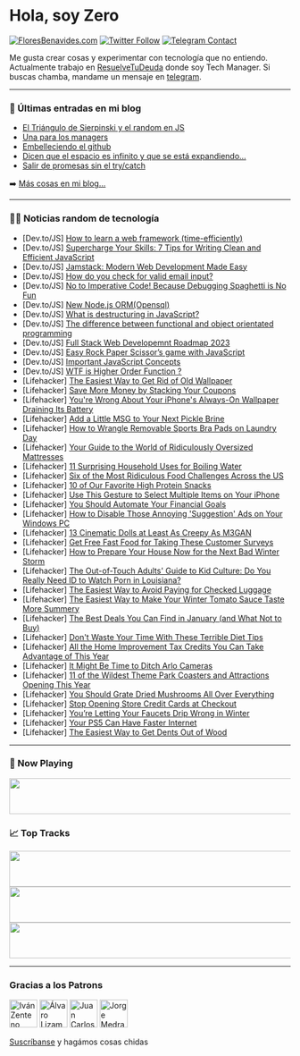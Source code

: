 # Hola, soy Zero

[![FloresBenavides.com](https://img.shields.io/website?down_message=oops&label=MiBlog&style=for-the-badge&up_message=online&url=https%3A%2F%2Ffloresbenavides.com)](https://floresbenavides.com) [![Twitter Follow](https://img.shields.io/twitter/follow/ZeroDragon?color=%231DA1F2&label=Follow&logo=twitter&logoColor=ffffff&style=for-the-badge)](https://twitter.com/zerodragon) [![Telegram Contact](https://img.shields.io/badge/escr%C3%ADbeme-ZeroDragon-%2326A5E4?style=for-the-badge&logo=telegram)](https://t.me/zerodragon)

Me gusta crear cosas y experimentar con tecnología que no entiendo.
Actualmente trabajo en [ResuelveTuDeuda](http://github.com/resuelve) donde soy Tech Manager.
Si buscas chamba, mandame un mensaje en [telegram](https://t.me/zerodragon).

---

### 📕 Últimas entradas en mi blog
<!-- BLOG-POST-LIST:START -->
- [El Triángulo de Sierpinski y el random en JS](https://floresbenavides.com/el-triangulo-de-sierpinski-y-el-random-en-js/)
- [Una para los managers](https://floresbenavides.com/una-para-los-managers/)
- [Embelleciendo el github](https://floresbenavides.com/embelleciendo-el-github/)
- [Dicen que el espacio es infinito y que se está expandiendo…](https://floresbenavides.com/dicen-que-el-espacio-es-infinito-y-que-se-esta-expandiendo/)
- [Salir de promesas sin el try/catch](https://floresbenavides.com/salir-de-promesas-sin-el-try-catch/)
<!-- BLOG-POST-LIST:END -->

➡️ [Más cosas en mi blog...](https://floresbenavides.com)

---

### 👨‍💻 Noticias random de tecnología
<!-- TECH-POSTS:START -->
- [Dev.to/JS] [How to learn a web framework &lpar;time-efficiently&rpar;](https://dev.to/yasiendwieb/how-to-learn-a-web-framework-time-efficiently-4o01)
- [Dev.to/JS] [Supercharge Your Skills: 7 Tips for Writing Clean and Efficient JavaScript](https://dev.to/mohsenkamrani/supercharge-your-skills-7-tips-for-writing-clean-and-efficient-javascript-1gjf)
- [Dev.to/JS] [Jamstack: Modern Web Development Made Easy](https://dev.to/pul/jamstack-modern-web-development-made-easy-52dg)
- [Dev.to/JS] [How do you check for valid email input?](https://dev.to/bolouie/how-do-you-check-for-valid-email-input-3b3j)
- [Dev.to/JS] [No to Imperative Code! Because Debugging Spaghetti is No Fun](https://dev.to/noriller/no-to-imperative-code-because-debugging-spaghetti-is-no-fun-4hle)
- [Dev.to/JS] [New Node.js ORM&lpar;Opensql&rpar;](https://dev.to/aliazmoodeh/new-nodejs-ormopensql-18ii)
- [Dev.to/JS] [What is destructuring in JavaScript?](https://dev.to/ezinne_anne/what-is-destructuring-in-javascript-1aae)
- [Dev.to/JS] [The difference between functional and object orientated programming](https://dev.to/andrewbaisden/the-difference-between-functional-and-object-orientated-programming-833)
- [Dev.to/JS] [Full Stack Web Developemnt Roadmap 2023](https://dev.to/keshavop/full-stack-web-developemnt-roadmap-2023-4bae)
- [Dev.to/JS] [Easy Rock Paper Scissor’s game with JavaScript](https://dev.to/pandersail/easy-rock-paper-scissors-game-with-javascript-382d)
- [Dev.to/JS] [Important JavaScript Concepts](https://dev.to/oluwatrillions/important-javascript-concepts-4e4c)
- [Dev.to/JS] [WTF is Higher Order Function ?](https://dev.to/dipakkr/wtf-is-higher-order-function--3lfo)
- [Lifehacker] [The Easiest Way to Get Rid of Old Wallpaper](https://lifehacker.com/the-easiest-way-to-get-rid-of-old-wallpaper-1849958038)
- [Lifehacker] [Save More Money by Stacking Your Coupons](https://lifehacker.com/save-more-money-by-stacking-your-coupons-1849958093)
- [Lifehacker] [You&#39;re Wrong About Your iPhone&#39;s Always-On Wallpaper Draining Its Battery](https://lifehacker.com/youre-wrong-about-your-iphones-always-on-wallpaper-drai-1849958965)
- [Lifehacker] [Add a Little MSG to Your Next Pickle Brine](https://lifehacker.com/add-a-little-msg-to-your-next-pickle-brine-1849959556)
- [Lifehacker] [How to Wrangle Removable Sports Bra Pads on Laundry Day](https://lifehacker.com/how-to-wrangle-removable-sports-bra-pads-on-laundry-day-1849959864)
- [Lifehacker] [Your Guide to the World of Ridiculously Oversized Mattresses](https://lifehacker.com/your-guide-to-ridiculously-oversize-mattresses-1849959167)
- [Lifehacker] [11 Surprising Household Uses for Boiling Water](https://lifehacker.com/11-surprising-household-uses-for-boiling-water-1849959610)
- [Lifehacker] [Six of the Most Ridiculous Food Challenges Across the US](https://lifehacker.com/six-of-the-most-ridiculous-food-challenges-across-the-u-1849956686)
- [Lifehacker] [10 of Our Favorite High Protein Snacks](https://lifehacker.com/10-of-our-favorite-high-protein-snacks-1849958812)
- [Lifehacker] [Use This Gesture to Select Multiple Items on Your iPhone](https://lifehacker.com/use-this-gesture-to-select-multiple-items-on-your-iphon-1849957641)
- [Lifehacker] [You Should Automate Your Financial Goals](https://lifehacker.com/you-should-automate-your-financial-goals-1849958883)
- [Lifehacker] [How to Disable Those Annoying &#39;Suggestion&#39; Ads on Your Windows PC](https://lifehacker.com/how-to-disable-those-annoying-suggestion-ads-on-your-wi-1849957475)
- [Lifehacker] [13 Cinematic Dolls at Least As Creepy As M3GAN](https://lifehacker.com/13-cinematic-dolls-at-least-as-creepy-as-m3gan-1849955931)
- [Lifehacker] [Get Free Fast Food for Taking These Customer Surveys](https://lifehacker.com/get-free-fast-food-for-taking-these-customer-surveys-1849955725)
- [Lifehacker] [How to Prepare Your House Now for the Next Bad Winter Storm](https://lifehacker.com/how-to-prepare-your-house-now-for-the-next-bad-winter-s-1849957252)
- [Lifehacker] [The Out-of-Touch Adults&#39; Guide to Kid Culture: Do You Really Need ID to Watch Porn in Louisiana?](https://lifehacker.com/the-out-of-touch-adults-guide-to-kid-culture-do-you-re-1849957375)
- [Lifehacker] [The Easiest Way to Avoid Paying for Checked Luggage](https://lifehacker.com/the-easiest-way-to-avoid-paying-for-checked-luggage-1849955793)
- [Lifehacker] [The Easiest Way to Make Your Winter Tomato Sauce Taste More Summery](https://lifehacker.com/the-easiest-way-to-make-your-winter-tomato-sauce-taste-1849956192)
- [Lifehacker] [The Best Deals You Can Find in January &lpar;and What Not to Buy&rpar;](https://lifehacker.com/the-best-deals-you-can-find-in-january-and-what-not-to-1849954638)
- [Lifehacker] [Don&#39;t Waste Your Time With These Terrible Diet Tips](https://lifehacker.com/dont-waste-your-time-with-these-terrible-diet-tips-1849954846)
- [Lifehacker] [All the Home Improvement Tax Credits You Can Take Advantage of This Year](https://lifehacker.com/all-the-home-improvement-tax-credits-you-can-take-advan-1849954962)
- [Lifehacker] [It Might Be Time to Ditch Arlo Cameras](https://lifehacker.com/it-might-be-time-to-ditch-arlo-cameras-1849945570)
- [Lifehacker] [11 of the Wildest Theme Park Coasters and Attractions Opening This Year](https://lifehacker.com/11-of-the-wildest-theme-park-coasters-and-attractions-o-1849954649)
- [Lifehacker] [You Should Grate Dried Mushrooms All Over Everything](https://lifehacker.com/you-should-grate-dried-mushrooms-all-over-everything-1849955064)
- [Lifehacker] [Stop Opening Store Credit Cards at Checkout](https://lifehacker.com/stop-opening-store-credit-cards-at-checkout-1849954734)
- [Lifehacker] [You’re Letting Your Faucets Drip Wrong in Winter](https://lifehacker.com/you-re-letting-your-faucets-drip-wrong-in-winter-1849954235)
- [Lifehacker] [Your PS5 Can Have Faster Internet](https://lifehacker.com/your-ps5-can-have-faster-internet-1849953810)
- [Lifehacker] [The Easiest Way to Get Dents Out of Wood](https://lifehacker.com/the-easiest-way-to-get-dents-out-of-wood-1849952032)<!-- TECH-POSTS:END -->

---

### 🎵 Now Playing
<a href="https://spotify-now-playing-dun.vercel.app/now-playing?open"><img src="https://spotify-now-playing-dun.vercel.app/now-playing" width="540" height="64"></a>

### 📈 Top Tracks
<a href="https://spotify-now-playing-dun.vercel.app/top-tracks?i=1&open"><img src="https://spotify-now-playing-dun.vercel.app/top-tracks?i=1" width="540" height="64"></a>
<a href="https://spotify-now-playing-dun.vercel.app/top-tracks?i=2&open"><img src="https://spotify-now-playing-dun.vercel.app/top-tracks?i=2" width="540" height="64"></a>
<a href="https://spotify-now-playing-dun.vercel.app/top-tracks?i=3&open"><img src="https://spotify-now-playing-dun.vercel.app/top-tracks?i=3" width="540" height="64"></a>

---

### Gracias a los Patrons
[<img src="https://avatars.githubusercontent.com/u/243380?v=4" alt="Iván Zenteno" width="50px">](https://github.com/k001) [<img src="https://avatars.githubusercontent.com/u/19955639?v=4" alt="Álvaro Lizama" width="50px">](https://github.com/alvarolizama) [<img src="https://avatars.githubusercontent.com/u/2718753?v=4" alt="Juan Carlos Ruiz" width="50px">](https://github.com/JuanCrg90) [<img src="https://avatars.githubusercontent.com/u/37025?v=4" alt="Jorge Medrano" width="50px">](https://github.com/h1pp1e) 

[Suscríbanse](https://www.patreon.com/zerodragon) y hagámos cosas chidas
